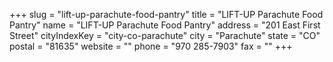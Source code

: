 +++
slug = "lift-up-parachute-food-pantry"
title = "LIFT-UP Parachute Food Pantry"
name = "LIFT-UP Parachute Food Pantry"
address = "201 East First Street"
cityIndexKey = "city-co-parachute"
city = "Parachute"
state = "CO"
postal = "81635"
website = ""
phone = "970 285-7903"
fax = ""
+++
